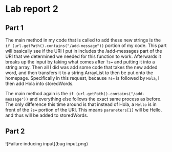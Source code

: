# Lab report 2

## Part 1

The main method in my code that is called to add these new strings is the `if (url.getPath().contains("/add-message"))` portion of my code.
This part will basically see if the URI I put in includes the /add-messages part of the URI that we determined we needed for this function to work.
Afterwards it breaks up the input by taking what comes after `?s=` and putting it into a string array. Then all I did was add some code that 
takes the new added word, and then transfers it to a string ArrayList to then be put onto the homepage. Specifically in this request, 
because `?s=` is followed by `Hola`, I then add Hola into storedWords.

The main method again is the `if (url.getPath().contains("/add-message"))` and everything else follows the exact same process as before. The only
difference this time around is that instead of Hola, a `Hello` is in front of the `?s=` portion of the URI. This means `paraneters[1]` will be Hello,
and thus will be added to storedWords.


## Part 2
![Failure inducing input](bug input.png)
